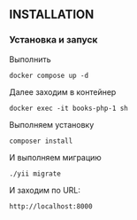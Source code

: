 INSTALLATION
------------

### Установка и запуск

Выполнить
~~~
docker compose up -d
~~~

Далее заходим в контейнер

~~~
docker exec -it books-php-1 sh
~~~

Выполняем установку

~~~
composer install
~~~

И выполняем миграцию

~~~
./yii migrate
~~~

И заходим по URL:

~~~
http://localhost:8000
~~~

